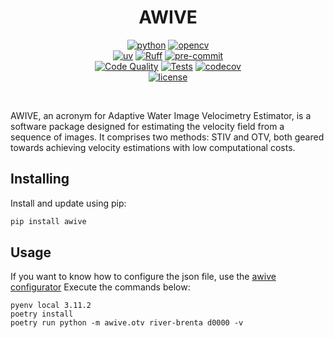 <div align="center">

# AWIVE

[![python](https://img.shields.io/badge/-Python_3.9-blue?logo=python&logoColor=white)](https://docs.python.org/3.9/)
[![opencv](https://img.shields.io/badge/OpenCV_4.6-ee4c2c?logo=opencv&logoColor=white)](https://opencv.org/releases/)
<br>
[![uv](https://img.shields.io/endpoint?url=https://raw.githubusercontent.com/astral-sh/uv/main/assets/badge/v0.json)](https://github.com/astral-sh/uv)
[![Ruff](https://img.shields.io/endpoint?url=https://raw.githubusercontent.com/astral-sh/ruff/main/assets/badge/v2.json)](https://github.com/astral-sh/ruff)
[![pre-commit](https://img.shields.io/badge/Pre--commit-enabled-brightgreen?logo=pre-commit&logoColor=white)](https://github.com/pre-commit/pre-commit)
<br>
[![Code Quality](https://github.com/natek-systems/n-flow/actions/workflows/code-quality.yml/badge.svg)](https://github.com/natek-systems/n-flow/actions/workflows/code-quality.yml)
[![Tests](https://github.com/natek-systems/n-flow/actions/workflows/tests.yaml/badge.svg)](https://github.com/natek-systems/n-flow/actions/workflows/tests.yaml)
[![codecov](https://codecov.io/gh/natek-systems/n-flow/graph/badge.svg?token=JYOVV0D79Iq)](https://codecov.io/gh/natek-systems/n-flow)
<br>
[![license](https://img.shields.io/badge/License-MIT-green.svg?labelColor=gray)](https://github.com/nathanpainchaud/lightning-hydra-template?tab=MIT-1-ov-file)

</div>

<br>

AWIVE, an acronym for Adaptive Water Image Velocimetry Estimator, is a
software package designed for estimating the velocity field from a sequence of
images. It comprises two methods: STIV and OTV, both geared towards achieving
velocity estimations with low computational costs.

## Installing

Install and update using pip:

```bash
pip install awive
```

## Usage

If you want to know how to configure the json file, use the [awive configurator](https://github.com/JosephPenaQuino/awive-configurator)
Execute the commands below:

```
pyenv local 3.11.2
poetry install
poetry run python -m awive.otv river-brenta d0000 -v
```
